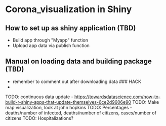 # Corona_visualization in Shiny

## How to set up as shiny application (TBD)
- Build app through "Myapp" function
- Upload app data via publish function

## Manual on loading data and building package (TBD)
- remember to comment out after downloading data ### HACK
- 

TODO: continuous data update - https://towardsdatascience.com/how-to-build-r-shiny-apps-that-update-themselves-6ce2d9606e90
TODO: Make map visualization, look at john hopkins
TODO: Percentages - deaths/number of infected, deaths/number of citizens, cases/number of citizens
TODO: Hospitalizations?

